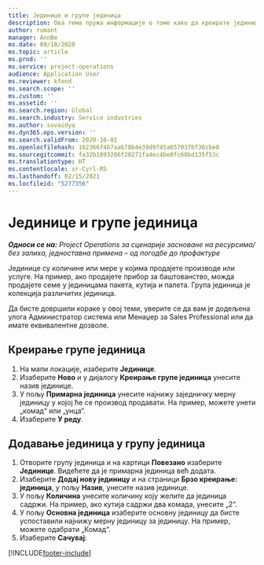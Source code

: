 ```yaml
---
title: Јединице и групе јединица
description: Ова тема пружа информације о томе како да креирате јединице и групе јединица у услузи Dynamics 365 Project Operations.
author: rumant
manager: AnnBe
ms.date: 09/18/2020
ms.topic: article
ms.prod: ''
ms.service: project-operations
audience: Application User
ms.reviewer: kfend
ms.search.scope: ''
ms.custom: ''
ms.assetid: ''
ms.search.region: Global
ms.search.industry: Service industries
ms.author: suvaidya
ms.dyn365.ops.version: ''
ms.search.validFrom: 2020-10-01
ms.openlocfilehash: 162366f4b7aa678b4e39d9745a657037bf36cbe0
ms.sourcegitcommit: fa32b1893286f20271fa4ec4be8fc68bd135f53c
ms.translationtype: HT
ms.contentlocale: sr-Cyrl-RS
ms.lasthandoff: 02/15/2021
ms.locfileid: "5277356"
---
```

# <a name="units-and-unit-groups"></a>Јединице и групе јединица

_**Односи се на:** Project Operations за сценарије засноване на ресурсима/без залиха, једноставна примена – од погодбе до профактуре_

Јединице су количине или мере у којима продајете производе или услуге. На пример, ако продајете прибор за баштованство, можда продајете семе у јединицама пакета, кутија и палета. Група јединица је колекција различитих јединица.

Да бисте довршили кораке у овој теми, уверите се да вам је додељена улога Администратор система или Менаџер за Sales Professional или да имате еквивалентне дозволе.

## <a name="create-a-unit-group"></a>Креирање групе јединица

1. На мапи локације, изаберите **Јединице**.
2. Изаберите **Ново** и у дијалогу **Креирање групе јединица** унесите назив јединице.
3. У пољу **Примарна јединица** унесите најнижу заједничку мерну јединицу у којој ће се производ продавати. На пример, можете унети „комад“ или „унца“.
4. Изаберите **У реду**.

## <a name="add-units-to-a-unit-group"></a>Додавање јединица у групу јединица

1. Отворите групу јединица и на картици **Повезано** изаберите **Јединице**. Видећете да је примарна јединица већ додата.
2. Изаберите **Додај нову јединицу** и на страници **Брзо креирање: јединица**, у пољу **Назив**, унесите назив јединице.
3. У пољу **Количина** унесите количину коју желите да јединица садржи. На пример, ако кутија садржи два комада, унесите „2“. 
4. У пољу **Основна јединица** изаберите основну јединицу да бисте успоставили најнижу мерну јединицу за јединицу. На пример, можете одабрати „Комад“.
5. Изаберите **Сачувај**:


[!INCLUDE[footer-include](../includes/footer-banner.md)]